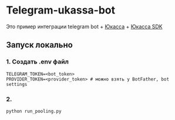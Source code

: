 # Telegram-ukassa-bot

Это пример интеграции telegram bot + [Юкасса](https://yookassa.ru/docs) + [Юкасса SDK](https://github.com/yoomoney/yookassa-sdk-python)

## Запуск локально

### 1. Создать .env файл
```dotenv
TELEGRAM_TOKEN=<bot_token>
PROVIDER_TOKEN=<provider_token> # можно взять у BotFather, bot settings
```

### 2. 
```bash
python run_pooling.py
```
